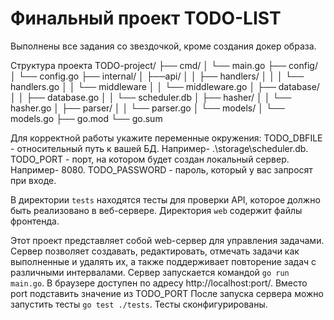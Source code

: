 # Финальный проект TODO-LIST

Выполнены все задания со звездочкой, кроме создания докер образа.

Структура проекта
TODO-project/
├── cmd/
│   └── main.go
├── config/
│   └── config.go
├── internal/
│   ├──api/
│   │   ├── handlers/
│   │   │      └── handlers.go
│   │   └── middleware
│   │         └── middleware.go
│   ├── database/
│   │   ├── database.go
│   │   └── scheduler.db
│   ├── hasher/
│   │   └── hasher.go
│   ├── parser/
│   │   └── parser.go
│   └── models/
│       └── models.go
├── go.mod
└── go.sum

Для корректной работы укажите переменные окружения:
TODO_DBFILE - относительный путь к вашей БД. Например- .\storage\scheduler.db.
TODO_PORT - порт, на котором будет создан локальный сервер. Например- 8080.
TODO_PASSWORD - пароль, который у вас запросят при входе.

В директории `tests` находятся тесты для проверки API, которое должно быть реализовано в веб-сервере. 
Директория `web` содержит файлы фронтенда.

Этот проект представляет собой web-сервер для управления задачами. Сервер позволяет создавать, редактировать, отмечать задачи как выполненные и удалять их, а также поддерживает повторение задач с различными интервалами. Сервер запускается командой `go run main.go`. В браузере доступен по адресу http://localhost:port/. Вместо port подставить значение из TODO_PORT
После запуска сервера можно запустить тесты `go test ./tests`. Тесты сконфигурированы. 
